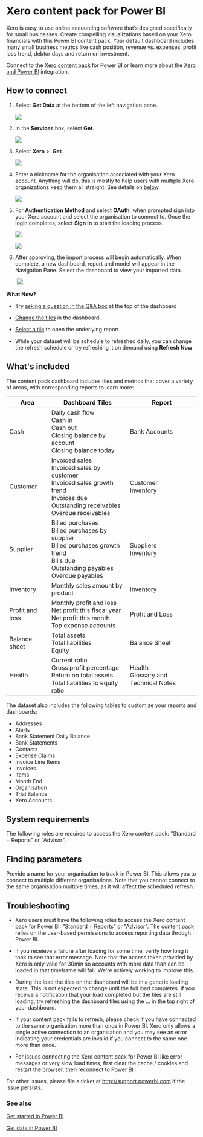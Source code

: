 <properties
   pageTitle="Xero content pack"
   description="Xero content pack for Power BI"
   services="powerbi"
   documentationCenter=""
   authors="joeshoukry"
   manager="erikre"
   backup="maggiesMSFT"
   editor=""
   tags=""
   qualityFocus="no"
   qualityDate=""/>

<tags
   ms.service="powerbi"
   ms.devlang="NA"
   ms.topic="article"
   ms.tgt_pltfrm="NA"
   ms.workload="powerbi"
   ms.date="03/10/2017"
   ms.author="yshoukry"/>
# Xero content pack for Power&nbsp;BI

Xero is easy to use online accounting software that’s designed specifically for small businesses. Create compelling visualizations based on your Xero financials with this Power BI content pack. Your default dashboard includes many small business metrics like cash position, revenue vs. expenses, profit loss trend, debtor days and return on investment.

Connect to the [Xero content pack](https://app.powerbi.com/getdata/services/xero) for Power BI or learn more about the [Xero and Power BI](https://help.xero.com/Power-BI) integration.

## How to connect

1.  Select **Get Data** at the bottom of the left navigation pane.

	![](media/powerbi-content-pack-xero/getdata.png)

2.  In the **Services** box, select **Get**.

	![](media/powerbi-content-pack-xero/services.png)

3.  Select **Xero** \>  **Get**.

	![](media/powerbi-content-pack-xero/connect.png)

4.  Enter a nickname for the organisation associated with your Xero account. Anything will do, this is mostly to help users with multiple Xero organizations keep them all straight. See details on [below](#FindingParams).

	![](media/powerbi-content-pack-xero/params.png)

5. For **Authentication Method** and select **OAuth**, when prompted sign into your Xero account and select the organisation to connect to. Once the login completes, select **Sign In** to start the loading process.

	![](media/powerbi-content-pack-xero/creds.png)

    ![](media/powerbi-content-pack-xero/creds2.png)

6. After approving, the import process will begin automatically. When complete, a new dashboard, report and model will appear in the Navigation Pane. Select the dashboard to view your imported data.

	 ![](media/powerbi-content-pack-xero/dashboard.png)


**What Now?**

- Try [asking a question in the Q&A box](powerbi-service-q-and-a.md) at the top of the dashboard

- [Change the tiles](powerbi-service-edit-a-tile-in-a-dashboard.md) in the dashboard.

- [Select a tile](powerbi-service-dashboard-tiles.md) to open the underlying report.

- While your dataset will be schedule to refreshed daily, you can change the refresh schedule or try refreshing it on demand using **Refresh Now**

## What's included

The content pack dashboard includes tiles and metrics that cover a variety of areas, with corresponding reports to learn more:  

| Area            | Dashboard Tiles                                                                                                                                    | Report                                  |
|-----------------|----------------------------------------------------------------------------------------------------------------------------------------------------|-----------------------------------------|
| Cash            | Daily cash flow <br>Cash in <br>Cash out <br>Closing balance by account <br>Closing balance today                                                  | Bank Accounts                           |
| Customer        | Invoiced sales <br>Invoiced sales by customer <br>Invoiced sales growth trend <br>Invoices due <br>Outstanding receivables <br>Overdue receivables | Customer <br>Inventory                  |
| Supplier        | Billed purchases <br>Billed purchases by supplier <br>Billed purchases growth trend <br> Bills due <br>Outstanding payables <br>Overdue payables   | Suppliers <br>Inventory                 |
| Inventory       | Monthly sales amount by product                                                                                                                    | Inventory                               |
| Profit and loss | Monthly profit and loss <br>Net profit this fiscal year <br>Net profit this month <br>Top expense accounts                                         | Profit and Loss                         |
| Balance sheet   | Total assets <br>Total liabilities <br>Equity                                                                                                      | Balance Sheet                           |
| Health          | Current ratio <br>Gross profit percentage <br> Return on total assets <br>Total liabilities to equity ratio                                        | Health <br>Glossary and Technical Notes |

The dataset also includes the following tables to customize your reports and dashboards:  

-   Addresses  
-   Alerts  
-   Bank Statement Daily Balance  
-   Bank Statements  
-   Contacts  
-   Expense Claims  
-   Invoice Line Items  
-   Invoices  
-   Items  
-   Month End  
-   Organisation  
-   Trial Balance  
-   Xero Accounts

## System requirements

The following roles are required to access the Xero content pack: "Standard + Reports" or "Advisor".

<a name="FindingParams"></a>
## Finding parameters

Provide a name for your organisation to track in Power BI. This allows you to connect to multiple different organisations. Note that you cannot connect to the same organisation multiple times, as it will affect the scheduled refresh.   

## Troubleshooting

-   Xero users must have the following roles to access the Xero content pack for Power BI: "Standard + Reports" or "Advisor". The content pack relies on the user-based permissions to access reporting data through Power BI.  

-   If you receieve a failure after loading for some time, verify how long it took to see that error message. Note that the access token provided by Xero is only valid for 30min so accounts with more data than can be loaded in that timeframe will fail. We're actively working to improve this.

-   During the load the tiles on the dashboard will be in a generic loading state. This is not expected to change until the full load completes. If you receive a notification that your load completed but the tiles are still loading, try refreshing the dashboard tiles using the ... in the top right of your dashboard.

-   If your content pack fails to refresh, please check if you have connected to the same organisation more than once in Power BI. Xero only allows a single active connection to an organisation and you may see an error indicating your credentials are invalid if you connect to the same one more than once.  

-   For issues connecting the Xero content pack for Power BI like error messages or very slow load times, first clear the cache / cookies and restart the browser, then reconnect to Power BI.  

For other issues, please file a ticket at http://support.powerbi.com if the issue persists.


### See also

[Get started in Power BI](powerbi-service-get-started.md)

[Get data in Power BI](powerbi-service-get-data.md)
